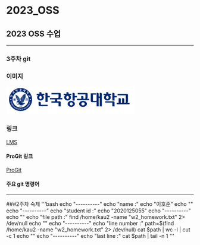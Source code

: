 # 2023_OSS
## 2023 OSS 수업
-----
### 3주차 git
### 이미지
![Alt text](/img/kau/kau.png)
### 링크
[LMS](https://lms.kau.ac.kr/login.php)
#### ProGit 링크
[ProGit](https://git-scm.com/book/ko/v2)
#### 주요 git 명령어

-----
###2주차 숙제
'''bash
echo "----------"
echo "name :"
echo "이호준"
echo ""
echo "----------"
echo "student id :"
echo "2020125055"
echo "----------"
echo ""
echo "file path :"
find /home/kau2 -name "w2_homework.txt" 2> /dev/null
echo ""
echo "----------"
echo "line number :"
path=$(find /home/kau2 -name "w2_homework.txt" 2> /dev/null)
cat $path | wc -l | cut -c 1
echo ""
echo "----------"
echo "last line :"
cat $path | tail -n 1
'''
